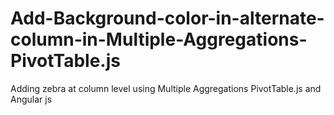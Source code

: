 # Add-Background-color-in-alternate-column-in-Multiple-Aggregations-PivotTable.js
Adding zebra at column level using Multiple Aggregations PivotTable.js  and Angular js
